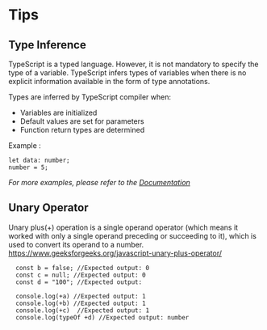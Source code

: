# Tips

## Type Inference 

TypeScript is a typed language. However, it is not mandatory to specify the type of a variable. TypeScript infers types of variables when there is no explicit information available in the form of type annotations.

Types are inferred by TypeScript compiler when:

  * Variables are initialized
  * Default values are set for parameters
  * Function return types are determined

Example :
```
let data: number; 
number = 5;
```
_For more examples, please refer to the [Documentation](https://www.typescriptlang.org/docs/handbook/type-inference.html#:~:text=The%20type%20of%20the%20x,cases%2C%20type%20inference%20is%20straightforward.)_

## Unary Operator

Unary plus(+) operation is a single operand operator (which means it worked with only a single operand preceding or succeeding to it), which is used to convert its operand to a number.
https://www.geeksforgeeks.org/javascript-unary-plus-operator/

``` const a = true; //Expected output: 1
  const b = false; //Expected output: 0
  const c = null; //Expected output: 0
  const d = "100"; //Expected output: 

  console.log(+a) //Expected output: 1
  console.log(+b) //Expected output: 1
  console.log(+c)  //Expected output: 1
  console.log(typeOf +d) //Expected output: number
```